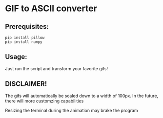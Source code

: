# GIF to ASCII converter

## Prerequisites:

```
pip install pillow
pip install numpy
```

## Usage:

Just run the script and transform your favorite gifs!


## DISCLAIMER!

The gifs will automatically be scaled down to a width of 100px. In the future, there will more customzing capabilities

Resizing the terminal during the animation may brake the program
